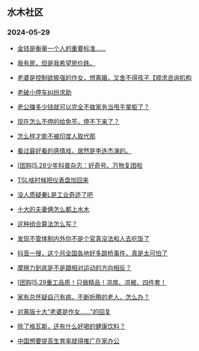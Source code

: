 ## 水木社区 
### 2024-05-29

+ [金钱是衡量一个人的重要标准……](https://www.mysmth.net/nForum/article/Age/20361235)

+ [我有房，但是我希望房价跌。](https://www.mysmth.net/nForum/article/OurEstate/2991678)

+ [老婆是控制欲极强的作女，想离婚，又舍不得孩子【顺求咨询机构](https://www.mysmth.net/nForum/article/Divorce/2078496)

+ [老破小停车纠纷求助](https://www.mysmth.net/nForum/article/AutoWorld/1944839690)

+ [老公赚多少钱就可以完全不做家务当甩手掌柜了？](https://www.mysmth.net/nForum/article/FamilyLife/1766716977)

+ [现在怎么不停的给免签，停不下来了？](https://www.mysmth.net/nForum/article/Travel/995998)

+ [怎么样才能不被印度人取代那](https://www.mysmth.net/nForum/article/WorkingLife/54151)

+ [看过最好看的感情戏，居然是李连杰演的。](https://www.mysmth.net/nForum/article/Movielife/8978)

+ [[团购]5.28少年科普杂志：好奇号、万物复团啦](https://www.mysmth.net/nForum/article/ADAgent_TG/1321854)

+ [TSL啥时候把仪表盘加回来](https://www.mysmth.net/nForum/article/GreenAuto/1586112)

+ [没人质疑秦L是工业奇迹了吧](https://www.mysmth.net/nForum/article/GreenAuto/1587305)

+ [十大的夫妻俩怎么都上水木](https://www.mysmth.net/nForum/article/FamilyLife/1766718358)

+ [这种组合算法怎么写？](https://www.mysmth.net/nForum/article/Java/443351)

+ [发现不管体制内外你不是个官真没法和人去吃饭了](https://www.mysmth.net/nForum/article/WorkingLife/54408)

+ [抖音一搜，这个月全国各地好多跳桥事件，真是太可怕了](https://www.mysmth.net/nForum/article/WorkingLife/54370)

+ [摩擦力到底是不是跟相对运动的方向相反？](https://www.mysmth.net/nForum/article/XiTiYanJiu/4788)

+ [[团购]5.29重工品质！只做精品！凉席、凉被、四件套！](https://www.mysmth.net/nForum/article/ADAgent_TG/1321913)

+ [家有总怀疑自己有病，不断折腾的老人，怎么办？](https://www.mysmth.net/nForum/article/FamilyLife/1766718375)

+ [对离版十大“老婆是作女......"的回复](https://www.mysmth.net/nForum/article/Divorce/2078748)

+ [除了格瓦斯，还有什么好喝的健康饮料？](https://www.mysmth.net/nForum/article/Food/1711280)

+ [中国想要提高生育率就得推广在家办公](https://www.mysmth.net/nForum/article/WorkingLife/55167)

